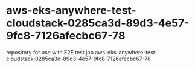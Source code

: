# aws-eks-anywhere-test-cloudstack-0285ca3d-89d3-4e57-9fc8-7126afecbc67-78
repository for use with E2E test job aws-eks-anywhere-test-cloudstack:0285ca3d-89d3-4e57-9fc8-7126afecbc67-78
